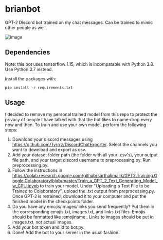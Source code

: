 # brianbot
GPT-2 Discord bot trained on my chat messages. Can be trained to mimic other people as well.

![image](https://user-images.githubusercontent.com/54566106/132962466-c615f3bf-cf0f-4ecd-8833-6b55c64f82f3.png)

## Dependencies
Note: this bot uses tensorflow 1.15, which is incompatable with Python 3.8. Use Python 3.7 instead.

Install the packages with:

`pip install -r requirements.txt`

## Usage
I decided to remove my personal trained model from this repo to protect the privacy of people I have talked with that the bot likes to name-drop every now and then. To train and use your own model, perform the following steps:

1. Download your discord messages using https://github.com/Tyrrrz/DiscordChatExporter. Select the channels you want to download and export as csv.
2. Add your dataset folder path (the folder with all your .csv's), your output file path, and your target discord username to preprocessing.py. Run preprocessing.py.
3. Follow the instructions in https://colab.research.google.com/github/sarthakmalik/GPT2.Training.Google.Colaboratory/blob/master/Train_a_GPT_2_Text_Generating_Model_w_GPU.ipynb to train your model. Under "Uploading a Text File to be Trained to Colaboratory", upload the .txt output from preprocessing.py. Once GPT-2 is retrained, download it to your computer and put the finished model in the checkpoints folder.
4. Do you have any emojis/images/links you send frequently? Put them in the corresponding emojis.txt, images.txt, and links.txt files. Emojis should be formatted like :emojiname:. Links to images should be put in images.txt, not actual images.
5. Add your bot token and id to bot.py.
6. Done! Add the bot to your server in the usual fashion.

